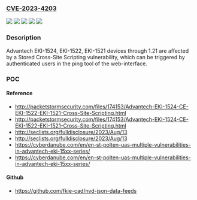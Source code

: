 ### [CVE-2023-4203](https://cve.mitre.org/cgi-bin/cvename.cgi?name=CVE-2023-4203)
![](https://img.shields.io/static/v1?label=Product&message=EKI-1521&color=blue)
![](https://img.shields.io/static/v1?label=Product&message=EKI-1522&color=blue)
![](https://img.shields.io/static/v1?label=Product&message=EKI-1524&color=blue)
![](https://img.shields.io/static/v1?label=Version&message=0%3C%3D%201.24%20&color=brighgreen)
![](https://img.shields.io/static/v1?label=Vulnerability&message=CWE-79%20Improper%20Neutralization%20of%20Input%20During%20Web%20Page%20Generation%20('Cross-site%20Scripting')&color=brighgreen)

### Description

Advantech EKI-1524, EKI-1522, EKI-1521 devices through 1.21 are affected by a Stored Cross-Site Scripting vulnerability, which can be triggered by authenticated users in the ping tool of the web-interface.

### POC

#### Reference
- http://packetstormsecurity.com/files/174153/Advantech-EKI-1524-CE-EKI-1522-EKI-1521-Cross-Site-Scripting.html
- http://packetstormsecurity.com/files/174153/Advantech-EKI-1524-CE-EKI-1522-EKI-1521-Cross-Site-Scripting.html
- http://seclists.org/fulldisclosure/2023/Aug/13
- http://seclists.org/fulldisclosure/2023/Aug/13
- https://cyberdanube.com/en/en-st-polten-uas-multiple-vulnerabilities-in-advantech-eki-15xx-series/
- https://cyberdanube.com/en/en-st-polten-uas-multiple-vulnerabilities-in-advantech-eki-15xx-series/

#### Github
- https://github.com/fkie-cad/nvd-json-data-feeds

